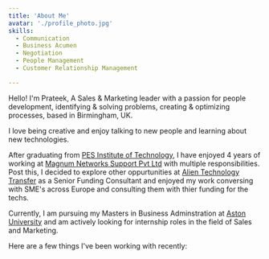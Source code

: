 ```yaml
---
title: 'About Me'
avatar: './profile_photo.jpg'
skills:
  - Communication
  - Business Acumen
  - Negotiation
  - People Management
  - Customer Relationship Management

---
```


Hello! I'm Prateek, A Sales & Marketing leader with a passion for people development, identifying & solving problems, creating & optimizing processes, based in Birmingham, UK.

I love being creative and enjoy talking to new people and learning about new technologies.

After graduating from [PES Institute of Technology](https://pes.edu), I have enjoyed 4 years of working at [Magnum Networks Support Pvt Ltd](https://www.mns.in/) with multiple responsibilities. Post this, I decided to explore other oppurtunities at [Alien Technology Transfer](https://alientt.com/) as a Senior Funding Consultant and enjoyed my work conversing with SME's across Europe and consulting them with thier funding for the techs.

Currently, I am pursuing my Masters in Business Adminstration at [Aston University](https://www.aston.ac.uk/) and am actively looking for internship roles in the field of Sales and Marketing. 

Here are a few things I've been working with recently:
